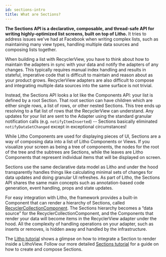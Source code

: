 ```yaml
---
id: sections-intro
title: What are Sections?
---
```


**The Sections API is a declarative, composable, and thread-safe API for writing highly-optimized list screens, built on top of Litho.** It tries to address issues we've had at Facebook when writing complex lists, such as maintaining many view types, handling multiple data sources and composing lists together.

When building a list with RecyclerView, you have to think about how to maintain the adapters in sync with your data and notify the adapters of any changes. This typically requires manual index handling and results in stateful, imperative code that is difficult to maintain and reason about as your product grows. RecyclerView adapters are also difficult to compose and integrating multiple data sources into the same surface is not trivial.

Instead, the Sections API looks a lot like the Components API: your list is defined by a root Section. That root section can have children which are either single rows, a list of rows, or other nested Sections. This tree ends up resolving to a flat list of rows that the RecyclerView can understand. Any updates for your list are sent to the Adapter using the standard granular notification calls (e.g. `notifyItemInserted`) -- Sections basically eliminated `notifyDataSetChanged` except in exceptional circumstances!

While Litho Components are used for displaying pieces of UI, Sections are a way of composing data into a list of Litho Components or Views. If you visualize your screen as being a tree of components, the nodes for the root of the tree and the subtrees are Sections, while the leaves are Litho Components that represent individual items that will be displayed on screen.

<!-- <img src="/static/images/sections-intro.png" style="width: 800px;" /> -->

Sections use the same declarative data model as Litho and under the hood transparently handles things like calculating minimal sets of changes for data updates and doing granular UI refreshes.
As part of Litho, the Sections API shares the same main concepts such as annotation-based code generation, event handling, props and state updates.

For easy integration with Litho, the framework provides a built-in Component that can render a hierarchy of Sections, called [RecyclerCollectionComponent](/javadoc/com/facebook/litho/sections/widget/RecyclerCollectionComponent.html). The Sections hierarchy becomes a “data source” for the RecyclerCollectionComponent, and the Components that render your data will become items in the RecyclerView adapter under the hood.  All the complexity of handling operations on your adapter, such as inserts or removes, is hidden away and handled by the infrastructure.

The [Litho tutorial](/docs/tutorial) shows a glimpse on how to integrate a Section to render inside a LithoView. Follow our more detailed [Sections tutorial](/docs/sections-tutorial) for a guide on how to create and compose Sections.
